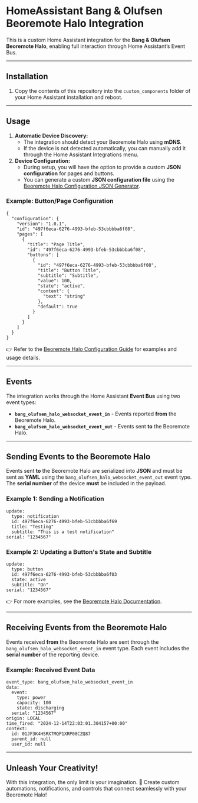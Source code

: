 <!DOCTYPE html>
<html lang="en">
<head>
    <meta charset="UTF-8">
    <meta name="viewport" content="width=device-width, initial-scale=1.0">
</head>
<body>

<h1>HomeAssistant Bang & Olufsen Beoremote Halo Integration</h1>
<p>This is a custom Home Assistant integration for the <b>Bang & Olufsen Beoremote Halo</b>, enabling full interaction through Home Assistant’s Event Bus.</p>

<hr>

<h2>Installation</h2>
<ol>
    <li>Copy the contents of this repository into the <code>custom_components</code> folder of your Home Assistant installation and reboot.</li>
</ol>

<hr>

<h2>Usage</h2>
<ol>
    <li><b>Automatic Device Discovery:</b>
        <ul>
            <li>The integration should detect your Beoremote Halo using <b>mDNS</b>.</li>
            <li>If the device is not detected automatically, you can manually add it through the Home Assistant Integrations menu.</li>
        </ul>
    </li>
    <li><b>Device Configuration:</b>
        <ul>
            <li>During setup, you will have the option to provide a custom <b>JSON configuration</b> for pages and buttons.</li>
            <li>You can generate a custom <b>JSON configuration file</b> using the <a href="https://billywicks.github.io/HomeAssistant-bang_olufsen_halo_config_generator/" target="_blank">Beoremote Halo Configuration JSON Generator</a>.</li>
        </ul>
    </li>
</ol>

<h3>Example: Button/Page Configuration</h3>
<pre><code>{
  "configuration": {
    "version": "1.0.1",
    "id": "497f6eca-6276-4993-bfeb-53cbbbba6f08",
    "pages": [
      {
        "title": "Page Title",
        "id": "497f6eca-6276-4993-bfeb-53cbbbba6f08",
        "buttons": [
          {
            "id": "497f6eca-6276-4993-bfeb-53cbbbba6f08",
            "title": "Button Title",
            "subtitle": "Subtitle",
            "value": 100,
            "state": "active",
            "content": {
              "text": "string"
            },
            "default": true
          }
        ]
      }
    ]
  }
}
</code></pre>

<p>👉 Refer to the <a href="https://bang-olufsen.github.io/beoremote-halo/">Beoremote Halo Configuration Guide</a> for examples and usage details.</p>

<hr>

<h2>Events</h2>
<p>The integration works through the Home Assistant <b>Event Bus</b> using two event types:</p>
<ul>
    <li><b><code>bang_olufsen_halo_websocket_event_in</code></b> - Events reported <b>from</b> the Beoremote Halo.</li>
    <li><b><code>bang_olufsen_halo_websocket_event_out</code></b> - Events sent <b>to</b> the Beoremote Halo.</li>
</ul>

<hr>

<h2>Sending Events to the Beoremote Halo</h2>
<p>Events sent <b>to</b> the Beoremote Halo are serialized into <b>JSON</b> and must be sent as <b>YAML</b> using the <code>bang_olufsen_halo_websocket_event_out</code> event type.  
The <b>serial number</b> of the device <b>must</b> be included in the payload.</p>

<h3>Example 1: Sending a Notification</h3>
<pre><code>update:
  type: notification
  id: 497f6eca-6276-4993-bfeb-53cbbbba6f69
  title: "Testing"
  subtitle: "This is a test notification"
serial: "1234567"
</code></pre>

<h3>Example 2: Updating a Button's State and Subtitle</h3>
<pre><code>update:
  type: button
  id: 497f6eca-6276-4993-bfeb-53cbbbba6f03
  state: active
  subtitle: "On"
serial: "1234567"
</code></pre>

<p>👉 For more examples, see the <a href="https://bang-olufsen.github.io/beoremote-halo/">Beoremote Halo Documentation</a>.</p>

<hr>

<h2>Receiving Events from the Beoremote Halo</h2>
<p>Events received <b>from</b> the Beoremote Halo are sent through the <code>bang_olufsen_halo_websocket_event_in</code> event type.  
Each event includes the <b>serial number</b> of the reporting device.</p>

<h3>Example: Received Event Data</h3>
<pre><code>event_type: bang_olufsen_halo_websocket_event_in
data:
  event:
    type: power
    capacity: 100
    state: discharging
  serial: "1234567"
origin: LOCAL
time_fired: "2024-12-14T22:03:01.304157+00:00"
context:
  id: 01JF3K4HSRX7MQP1XRP08CZQ87
  parent_id: null
  user_id: null
</code></pre>

<hr>

<h2>Unleash Your Creativity!</h2>
<p>With this integration, the only limit is your imagination. 🚀 Create custom automations, notifications, and controls that connect seamlessly with your Beoremote Halo!</p>

</body>
</html>

